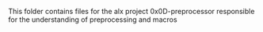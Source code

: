 This folder contains files for the alx project 0x0D-preprocessor responsible for the understanding of preprocessing and macros
